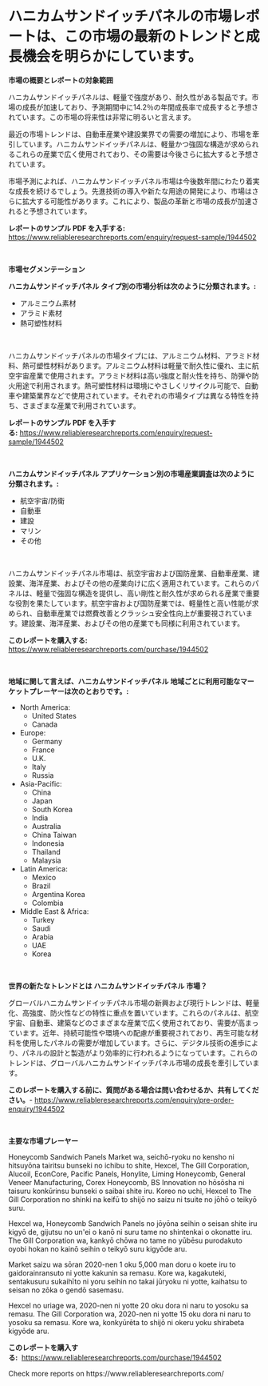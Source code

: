 <p><h1>ハニカムサンドイッチパネルの市場レポートは、この市場の最新のトレンドと成長機会を明らかにしています。</h1></p><p><strong>市場の概要とレポートの対象範囲</strong></p>
<p><p>ハニカムサンドイッチパネルは、軽量で強度があり、耐久性がある製品です。市場の成長が加速しており、予測期間中に14.2％の年間成長率で成長すると予想されています。この市場の将来性は非常に明るいと言えます。</p><p>最近の市場トレンドは、自動車産業や建設業界での需要の増加により、市場を牽引しています。ハニカムサンドイッチパネルは、軽量かつ強固な構造が求められるこれらの産業で広く使用されており、その需要は今後さらに拡大すると予想されています。</p><p>市場予測によれば、ハニカムサンドイッチパネル市場は今後数年間にわたり着実な成長を続けるでしょう。先進技術の導入や新たな用途の開発により、市場はさらに拡大する可能性があります。これにより、製品の革新と市場の成長が加速されると予想されています。</p></p>
<p><strong>レポートのサンプル PDF を入手する:</strong> <a href="https://www.reliableresearchreports.com/enquiry/request-sample/1944502">https://www.reliableresearchreports.com/enquiry/request-sample/1944502</a></p>
<p>&nbsp;</p>
<p><strong>市場セグメンテーション</strong></p>
<p><strong>ハニカムサンドイッチパネル タイプ別の市場分析は次のように分類されます。:</strong></p>
<p><ul><li>アルミニウム素材</li><li>アラミド素材</li><li>熱可塑性材料</li></ul></p>
<p>&nbsp;</p>
<p><p>ハニカムサンドイッチパネルの市場タイプには、アルミニウム材料、アラミド材料、熱可塑性材料があります。アルミニウム材料は軽量で耐久性に優れ、主に航空宇宙産業で使用されます。アラミド材料は高い強度と耐火性を持ち、防弾や防火用途で利用されます。熱可塑性材料は環境にやさしくリサイクル可能で、自動車や建築業界などで使用されています。それぞれの市場タイプは異なる特性を持ち、さまざまな産業で利用されています。</p></p>
<p><strong>レポートのサンプル PDF を入手する:</strong>&nbsp;<a href="https://www.reliableresearchreports.com/enquiry/request-sample/1944502">https://www.reliableresearchreports.com/enquiry/request-sample/1944502</a></p>
<p>&nbsp;</p>
<p><strong> ハニカムサンドイッチパネル アプリケーション別の市場産業調査は次のように分類されます。:</strong></p>
<p><ul><li>航空宇宙/防衛</li><li>自動車</li><li>建設</li><li>マリン</li><li>その他</li></ul></p>
<p>&nbsp;</p>
<p><p>ハニカムサンドイッチパネル市場は、航空宇宙および国防産業、自動車産業、建設業、海洋産業、およびその他の産業向けに広く適用されています。これらのパネルは、軽量で強固な構造を提供し、高い剛性と耐久性が求められる産業で重要な役割を果たしています。航空宇宙および国防産業では、軽量性と高い性能が求められ、自動車産業では燃費改善とクラッシュ安全性向上が重要視されています。建設業、海洋産業、およびその他の産業でも同様に利用されています。</p></p>
<p><strong>このレポートを購入する:</strong>&nbsp; <a href="https://www.reliableresearchreports.com/purchase/1944502">https://www.reliableresearchreports.com/purchase/1944502</a></p>
<p>&nbsp;</p>
<p><strong>地域に関して言えば、ハニカムサンドイッチパネル 地域ごとに利用可能なマーケットプレーヤーは次のとおりです。:</strong></p>
<p><ul>
    <li>
        North America:
        <ul>
            <li>United States</li>
            <li>Canada</li>
        </ul>
    </li>
    <li>
        Europe:
        <ul>
            <li>Germany</li>
            <li>France</li>
            <li>U.K.</li>
            <li>Italy</li>
            <li>Russia</li>
        </ul>
    </li>
    <li>
        Asia-Pacific:
        <ul>
            <li>China</li>
            <li>Japan</li>
            <li>South Korea</li>
            <li>India</li>
            <li>Australia</li>
            <li>China Taiwan</li>
            <li>Indonesia</li>
            <li>Thailand</li>
            <li>Malaysia</li>
        </ul>
    </li>
    <li>
        Latin America:
        <ul>
            <li>Mexico</li>
            <li>Brazil</li>
            <li>Argentina Korea</li>
            <li>Colombia</li>
        </ul>
    </li>
    <li>
        Middle East & Africa:
        <ul>
            <li>Turkey</li>
            <li>Saudi</li>
            <li>Arabia</li>
            <li>UAE</li>
            <li>Korea</li>
        </ul>
    </li>
    </ul></p>
<p>&nbsp;</p>
<p><strong>世界の新たなトレンドとは ハニカムサンドイッチパネル 市場？</strong></p>
<p><p>グローバルハニカムサンドイッチパネル市場の新興および現行トレンドは、軽量化、高強度、防火性などの特性に重点を置いています。これらのパネルは、航空宇宙、自動車、建築などのさまざまな産業で広く使用されており、需要が高まっています。近年、持続可能性や環境への配慮が重要視されており、再生可能な材料を使用したパネルの需要が増加しています。さらに、デジタル技術の進歩により、パネルの設計と製造がより効率的に行われるようになっています。これらのトレンドは、グローバルハニカムサンドイッチパネル市場の成長を牽引しています。</p></p>
<p><strong>このレポートを購入する前に、質問がある場合は問い合わせるか、共有してください。</strong>- <a href="https://www.reliableresearchreports.com/enquiry/pre-order-enquiry/1944502">https://www.reliableresearchreports.com/enquiry/pre-order-enquiry/1944502</a></p>
<p>&nbsp;</p>
<p><strong>主要な市場プレーヤー</strong></p>
<p><p>Honeycomb Sandwich Panels Market wa, seichō-ryoku no kensho ni hitsuyōna tairitsu bunseki no ichibu to shite, Hexcel, The Gill Corporation, Alucoil, EconCore, Pacific Panels, Honylite, Liming Honeycomb, General Veneer Manufacturing, Corex Honeycomb, BS Innovation no hōsōsha ni taisuru konkūrinsu bunseki o saibai shite iru. Koreo no uchi, Hexcel to The Gill Corporation no shinki na keifū to shijō no saizu ni tsuite no jōhō o teikyō suru.</p><p>Hexcel wa, Honeycomb Sandwich Panels no jōyōna seihin o seisan shite iru kigyō de, gijutsu no un'ei o kanō ni suru tame no shintenkai o okonatte iru. The Gill Corporation wa, kankyō chōwa no tame no yūbēsu purodakuto oyobi hokan no kainō seihin o teikyō suru kigyōde aru.</p><p>Market saizu wa sōran 2020-nen 1 oku 5,000 man doru o koete iru to gaidorainransuto ni yotte kakunin sa remasu. Kore wa, kagakuteki, sentakusuru sukaihīto ni yoru seihin no takai jūryoku ni yotte, kaihatsu to seisan no zōka o gendō sasemasu.</p><p>Hexcel no uriage wa, 2020-nen ni yotte 20 oku dora ni naru to yosoku sa remasu. The Gill Corporation wa, 2020-nen ni yotte 15 oku dora ni naru to yosoku sa remasu. Kore wa, konkyūrēta to shijō ni okeru yoku shirabeta kigyōde aru.</p></p>
<p><strong>このレポートを購入する:</strong>&nbsp;&nbsp;<a href="https://www.reliableresearchreports.com/purchase/1944502">https://www.reliableresearchreports.com/purchase/1944502</a></p>
<p>Check more reports on https://www.reliableresearchreports.com/</p>